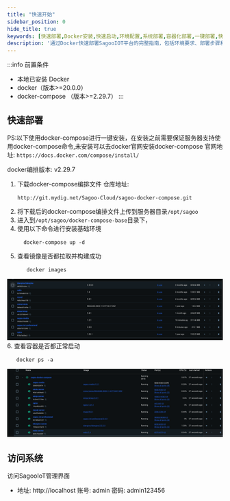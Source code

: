 ```yaml
---
title: "快速开始"
sidebar_position: 0
hide_title: true
keywords: [快速部署,Docker安装,快速启动,环境配置,系统部署,容器化部署,一键部署,快速入门,系统安装,Docker Compose]
description: '通过Docker快速部署SagooIOT平台的完整指南，包括环境要求、部署步骤和系统访问方法的详细说明。'
---
```


:::info 前置条件
- 本地已安装 Docker
- docker（版本>=20.0.0）
- docker-compose （版本>=2.29.7）
:::

## 快速部署

PS:以下使用docker-compose进行一键安装，在安装之前需要保证服务器支持使用docker-compose命令,未安装可以去docker官网安装docker-compose
官网地址: `https://docs.docker.com/compose/install/`

docker编排版本: v2.29.7

1. 下载docker-compose编排文件
   仓库地址:
   ```
   http://git.mydig.net/Sagoo-Cloud/sagoo-docker-compose.git
   ```
2. 将下载后的docker-compose编排文件上传到服务器目录`/opt/sagoo`
3. 进入到`/opt/sagoo/docker-compose-base`目录下，
4. 使用以下命令进行安装基础环境
   ```linux
     docker-compose up -d
   ```
5. 查看镜像是否都拉取并构建成功
   ```linux
      docker images
   ```
![alt text](../imgs/install/image-2024112517324787000598.png)
6. 查看容器是否都正常启动
   ```linux
      docker ps -a
   ```
![alt text](../imgs/install/image-2024112517324781845417.png)
## 访问系统

访问SagooIoT管理界面

- 地址: http://localhost
   账号: admin
   密码: admin123456
